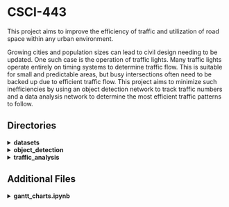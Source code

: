 # CSCI-443
This project aims to improve the efficiency of traffic and utilization of road space within any urban environment.

Growing cities and population sizes can lead to civil design needing to be updated. One such case is the operation of traffic lights. Many traffic lights operate entirely on timing systems to determine traffic flow. This is suitable for small and predictable areas, but busy intersections often need to be backed up due to efficient traffic flow. This project aims to minimize such inefficiencies by using an object detection network to track traffic numbers and a data analysis network to determine the most efficient traffic patterns to follow.

## Directories

<details>
    <summary><b>datasets</b></summary>

#### Purpose

This directory hosts the dataset(s) that will be used in this project. It is likely that due to the dataset size, a .txt or other file type describing where to obtain the dataset will hold the place of the dataset. We will do this rather than leaving it blank for the purpose of documentation

#### Files

N/A
</details>


<details>
<summary><b>object_detection</b></summary>

#### Purpose

This directory will host the necessry files for creating an object detection model

#### Files
<details>
<summary>object_detection.ipynb</summary>
<br>
This notebook will host the primary processes for running the model. Tasks such as data loading, data analysis, and model creation will all be handled to some degree within the cells of this notebook.
</details>
</details>

<details>
<summary><b>traffic_analysis</b></summary>

#### Purpose

This directory will host the necessry files for creating a traffic analysis model

#### Files
<details>
<summary>traffic_analysis.ipynb</summary>
This notebook will host the primary processes for running the model. Tasks such as data loading, data analysis, and model creation will all be handled to some degree within the cells of this notebook.
</details>
</details>

## Additional Files
<details>
<summary><b>gantt_charts.ipynb</b></summary>
This notebook will be used for the editing and visualization of a gantt chart for this project
</details>